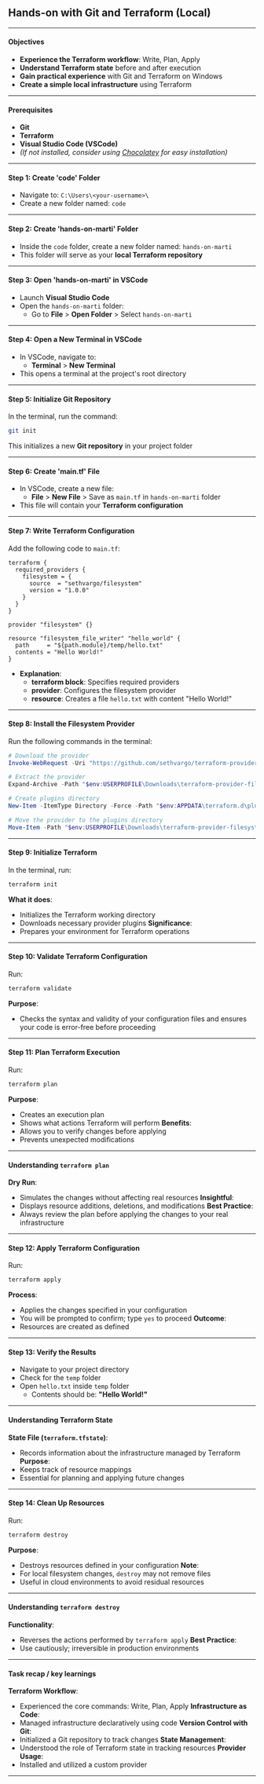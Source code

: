 ## Hands-on with Git and Terraform (Local)

---

#### Objectives

- **Experience the Terraform workflow**: Write, Plan, Apply
- **Understand Terraform state** before and after execution
- **Gain practical experience** with Git and Terraform on Windows
- **Create a simple local infrastructure** using Terraform

---

#### Prerequisites

- **Git**
- **Terraform**
- **Visual Studio Code (VSCode)**
- *(If not installed, consider using [Chocolatey](https://chocolatey.org/) for easy installation)*

---

#### Step 1: Create 'code' Folder

- Navigate to: `C:\Users\<your-username>\`
- Create a new folder named: `code`

---

#### Step 2: Create 'hands-on-marti' Folder

- Inside the `code` folder, create a new folder named: `hands-on-marti`
- This folder will serve as your **local Terraform repository**

---

#### Step 3: Open 'hands-on-marti' in VSCode

- Launch **Visual Studio Code**
- Open the `hands-on-marti` folder:
  - Go to **File** > **Open Folder** > Select `hands-on-marti`

---

#### Step 4: Open a New Terminal in VSCode

- In VSCode, navigate to:
  - **Terminal** > **New Terminal**
- This opens a terminal at the project's root directory

---

#### Step 5: Initialize Git Repository

In the terminal, run the command:

  ```bash
  git init
  ```

This initializes a new **Git repository** in your project folder

---

#### Step 6: Create 'main.tf' File

- In VSCode, create a new file:
  - **File** > **New File** > Save as `main.tf` in `hands-on-marti` folder
- This file will contain your **Terraform configuration**

---

#### Step 7: Write Terraform Configuration

Add the following code to `main.tf`:

  ```hcl
  terraform {
    required_providers {
      filesystem = {
        source  = "sethvargo/filesystem"
        version = "1.0.0"
      }
    }
  }

  provider "filesystem" {}

  resource "filesystem_file_writer" "hello_world" {
    path     = "${path.module}/temp/hello.txt"
    contents = "Hello World!"
  }
  ```

- **Explanation**:
  - **terraform block**: Specifies required providers
  - **provider**: Configures the filesystem provider
  - **resource**: Creates a file `hello.txt` with content "Hello World!"

---

#### Step 8: Install the Filesystem Provider

Run the following commands in the terminal:

  ```powershell
  # Download the provider
  Invoke-WebRequest -Uri "https://github.com/sethvargo/terraform-provider-filesystem/releases/download/v1.0.0/terraform-provider-filesystem_1.0.0_windows_amd64.zip" -OutFile "$env:USERPROFILE\Downloads\terraform-provider-filesystem.zip"

  # Extract the provider
  Expand-Archive -Path "$env:USERPROFILE\Downloads\terraform-provider-filesystem.zip" -DestinationPath "$env:USERPROFILE\Downloads\terraform-provider-filesystem" -Force

  # Create plugins directory
  New-Item -ItemType Directory -Force -Path "$env:APPDATA\terraform.d\plugins"

  # Move the provider to the plugins directory
  Move-Item -Path "$env:USERPROFILE\Downloads\terraform-provider-filesystem" -Destination "$env:APPDATA\terraform.d\plugins\terraform-provider-filesystem" -Force
  ```

---

#### Step 9: Initialize Terraform

In the terminal, run:

  ```bash
  terraform init
  ```

**What it does**:
  - Initializes the Terraform working directory
  - Downloads necessary provider plugins
**Significance**:
  - Prepares your environment for Terraform operations

---

#### Step 10: Validate Terraform Configuration

Run:

  ```bash
  terraform validate
  ```

**Purpose**:
  - Checks the syntax and validity of your configuration files and ensures your code is error-free before proceeding

---

#### Step 11: Plan Terraform Execution

Run:

  ```bash
  terraform plan
  ```

**Purpose**:
  - Creates an execution plan
  - Shows what actions Terraform will perform
**Benefits**:
  - Allows you to verify changes before applying
  - Prevents unexpected modifications

---

#### Understanding `terraform plan`
**Dry Run**:
  - Simulates the changes without affecting real resources
**Insightful**:
  - Displays resource additions, deletions, and modifications
**Best Practice**:
  - Always review the plan before applying the changes to your real infrastructure

---

#### Step 12: Apply Terraform Configuration

Run:

  ```bash
  terraform apply
  ```

**Process**:
  - Applies the changes specified in your configuration
  - You will be prompted to confirm; type `yes` to proceed
**Outcome**:
  - Resources are created as defined

---

#### Step 13: Verify the Results

- Navigate to your project directory
- Check for the `temp` folder
- Open `hello.txt` inside `temp` folder
  - Contents should be: **"Hello World!"**

---

#### Understanding Terraform State
**State File (`terraform.tfstate`)**:
  - Records information about the infrastructure managed by Terraform
**Purpose**:
  - Keeps track of resource mappings
  - Essential for planning and applying future changes
---

#### Step 14: Clean Up Resources

Run:

  ```bash
  terraform destroy
  ```

**Purpose**:
  - Destroys resources defined in your configuration
**Note**:
  - For local filesystem changes, `destroy` may not remove files
  - Useful in cloud environments to avoid residual resources

---

#### Understanding `terraform destroy`
**Functionality**:
- Reverses the actions performed by `terraform apply`
**Best Practice**:
- Use cautiously; irreversible in production environments

---

#### Task recap / key learnings

**Terraform Workflow**:
- Experienced the core commands: Write, Plan, Apply
**Infrastructure as Code**:
- Managed infrastructure declaratively using code
**Version Control with Git**:
- Initialized a Git repository to track changes
**State Management**:
- Understood the role of Terraform state in tracking resources
**Provider Usage**:
- Installed and utilized a custom provider

---
